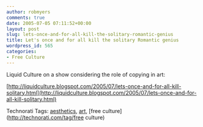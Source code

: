 ```yaml
---
author: robmyers
comments: true
date: 2005-07-05 07:11:52+00:00
layout: post
slug: lets-once-and-for-all-kill-the-solitary-romantic-genius
title: Let's once and for all kill the solitary Romantic genius
wordpress_id: 565
categories:
- Free Culture
---
```


  
Liquid Culture on a show considering the role of copying in art:  


  
[http://liquidculture.blogspot.com/2005/07/lets-once-and-for-all-kill-solitary.html](http://liquidculture.blogspot.com/2005/07/lets-once-and-for-all-kill-solitary.html)  


  


Technorati Tags: [aesthetics](http://technorati.com/tag/aesthetics), [art](http://technorati.com/tag/art), [free culture](http://technorati.com/tag/free culture)

  


